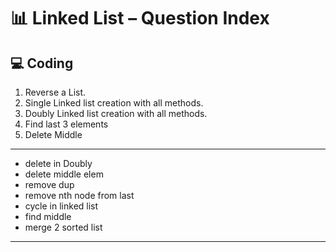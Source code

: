 # 📊 Linked List – Question Index

## 💻 Coding
1. Reverse a List.
2. Single Linked list creation with all methods.
3. Doubly Linked list creation with all methods.
4. Find last 3 elements
5. Delete Middle











---
* delete in Doubly
* delete middle elem
* remove dup
* remove nth node from last
* cycle in linked list
* find middle
* merge 2 sorted list

---